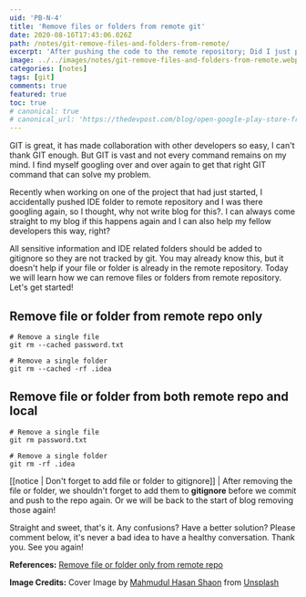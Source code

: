 ```yaml
---
uid: 'PB-N-4'
title: 'Remove files or folders from remote git'
date: 2020-08-16T17:43:06.026Z
path: /notes/git-remove-files-and-folders-from-remote/
excerpt: 'After pushing the code to the remote repository; Did I just push IDE related folder? What about that file containing sensitive information? I have been at the same spot and you can easily remove that file or folder!'
image: ../../images/notes/git-remove-files-and-folders-from-remote.webp
categories: [notes]
tags: [git]
comments: true
featured: true
toc: true
# canonical: true
# canonical_url: 'https://thedevpost.com/blog/open-google-play-store-from-react-native-app/'
---
```


GIT is great, it has made collaboration with other developers so easy, I can't thank GIT enough. But GIT is vast and not every command remains on my mind. I find myself googling over and over again to get that right GIT command that can solve my problem.

Recently when working on one of the project that had just started, I accidentally pushed IDE folder to remote repository and I was there googling again, so I thought, why not write blog for this?. I can always come straight to my blog if this happens again and I can also help my fellow developers this way, right?

All sensitive information and IDE related folders should be added to gitignore so they are not tracked by git. You may already know this, but it doesn't help if your file or folder is already in the remote repository. Today we will learn how we can remove files or folders from remote repository. Let's get started!

## Remove file or folder from remote repo only

```shell
# Remove a single file
git rm --cached password.txt

# Remove a single folder
git rm --cached -rf .idea
```

## Remove file or folder from both remote repo and local

```shell
# Remove a single file
git rm password.txt

# Remove a single folder
git rm -rf .idea
```

[[notice | Don't forget to add file or folder to gitignore]]
| After removing the file or folder, we shouldn't forget to add them to **gitignore** before we commit and push to the repo again. Or we will be back to the start of blog removing those again!

Straight and sweet, that's it. Any confusions? Have a better solution? Please comment below, it's never a bad idea to have a healthy conversation. Thank you. See you again!

**References:** <a href="https://stackoverflow.com/a/3469805/9359123" target="_blank">Remove file or folder only from remote repo</a>

**Image Credits:** Cover Image by <a href="https://unsplash.com/@shaonpro?utm_source=unsplash&amp;utm_medium=referral&amp;utm_content=creditCopyText" target="_blank">Mahmudul Hasan Shaon</a> from <a href="https://unsplash.com/s/photos/code?utm_source=unsplash&amp;utm_medium=referral&amp;utm_content=creditCopyText" target="_blank">Unsplash</a>
